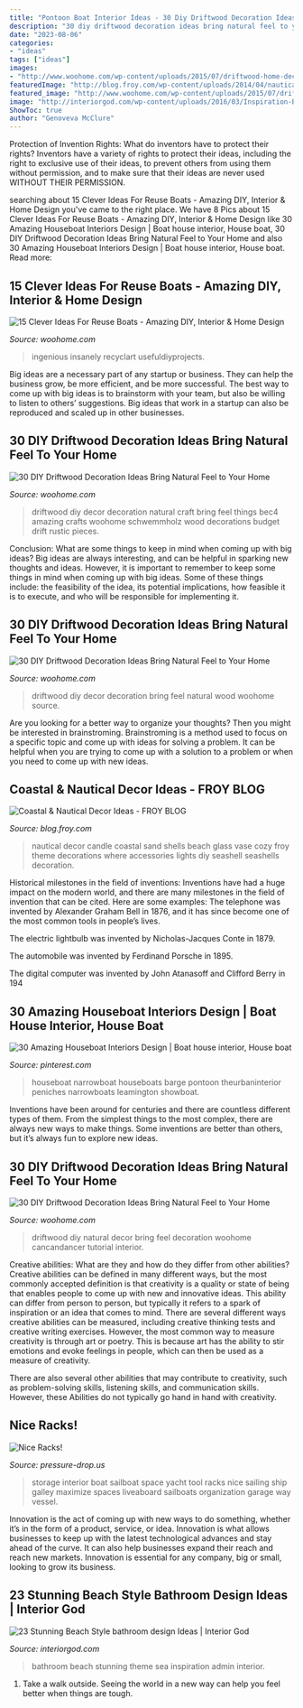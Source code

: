 ```yaml
---
title: "Pontoon Boat Interior Ideas - 30 Diy Driftwood Decoration Ideas Bring Natural Feel To Your Home"
description: "30 diy driftwood decoration ideas bring natural feel to your home"
date: "2023-08-06"
categories:
- "ideas"
tags: ["ideas"]
images:
- "http://www.woohome.com/wp-content/uploads/2015/07/driftwood-home-decor-woohome-5.jpg"
featuredImage: "http://blog.froy.com/wp-content/uploads/2014/04/nautical3.jpg"
featured_image: "http://www.woohome.com/wp-content/uploads/2015/07/driftwood-home-decor-woohome-5.jpg"
image: "http://interiorgod.com/wp-content/uploads/2016/03/Inspiration-Bathroom-Design-Sea-Theme-Blue.jpg"
ShowToc: true
author: "Genoveva McClure"
---
```



Protection of Invention Rights: What do inventors have to protect their rights?
Inventors have a variety of rights to protect their ideas, including the right to exclusive use of their ideas, to prevent others from using them without permission, and to make sure that their ideas are never used WITHOUT THEIR PERMISSION.

	

		
searching about 15 Clever Ideas For Reuse Boats - Amazing DIY, Interior &amp; Home Design you've came to the right place. We have 8 Pics about 15 Clever Ideas For Reuse Boats - Amazing DIY, Interior &amp; Home Design like 30 Amazing Houseboat Interiors Design | Boat house interior, House boat, 30 DIY Driftwood Decoration Ideas Bring Natural Feel to Your Home and also 30 Amazing Houseboat Interiors Design | Boat house interior, House boat. Read more:
		
    
## 15 Clever Ideas For Reuse Boats - Amazing DIY, Interior &amp; Home Design

<img loading=lazy src="https://www.woohome.com/wp-content/uploads/2013/08/reuse-old-boat-1-1.jpg" onerror="this.onerror=null;this.src='https://tse2.mm.bing.net/th?id=OIP.sNviKvGimZT5nsSm9Qhw1gHaLC&amp;pid=15.1';" alt="15 Clever Ideas For Reuse Boats - Amazing DIY, Interior &amp; Home Design">

_Source: woohome.com_

>ingenious insanely recyclart usefuldiyprojects. 

	

Big ideas are a necessary part of any startup or business. They can help the business grow, be more efficient, and be more successful. The best way to come up with big ideas is to brainstorm with your team, but also be willing to listen to others’ suggestions. Big ideas that work in a startup can also be reproduced and scaled up in other businesses.

    
## 30 DIY Driftwood Decoration Ideas Bring Natural Feel To Your Home

<img loading=lazy src="http://www.woohome.com/wp-content/uploads/2015/07/driftwood-home-decor-woohome-5.jpg" onerror="this.onerror=null;this.src='https://tse3.mm.bing.net/th?id=OIP.EkFJ6sUCPei70tbxH2kamAHaLJ&amp;pid=15.1';" alt="30 DIY Driftwood Decoration Ideas Bring Natural Feel to Your Home">

_Source: woohome.com_

>driftwood diy decor decoration natural craft bring feel things bec4 amazing crafts woohome schwemmholz wood decorations budget drift rustic pieces. 

	

Conclusion: What are some things to keep in mind when coming up with big ideas?
Big ideas are always interesting, and can be helpful in sparking new thoughts and ideas. However, it is important to remember to keep some things in mind when coming up with big ideas. Some of these things include: the feasibility of the idea, its potential implications, how feasible it is to execute, and who will be responsible for implementing it.

    
## 30 DIY Driftwood Decoration Ideas Bring Natural Feel To Your Home

<img loading=lazy src="http://www.woohome.com/wp-content/uploads/2015/07/driftwood-home-decor-woohome-13.jpg" onerror="this.onerror=null;this.src='https://tse4.mm.bing.net/th?id=OIP.AnmYowrjS60nRaF1gwKLhgHaJ4&amp;pid=15.1';" alt="30 DIY Driftwood Decoration Ideas Bring Natural Feel to Your Home">

_Source: woohome.com_

>driftwood diy decor decoration bring feel natural wood woohome source. 

	

Are you looking for a better way to organize your thoughts? Then you might be interested in brainstroming. Brainstroming is a method used to focus on a specific topic and come up with ideas for solving a problem. It can be helpful when you are trying to come up with a solution to a problem or when you need to come up with new ideas.

    
## Coastal &amp; Nautical Decor Ideas - FROY BLOG

<img loading=lazy src="http://blog.froy.com/wp-content/uploads/2014/04/nautical3.jpg" onerror="this.onerror=null;this.src='https://tse3.mm.bing.net/th?id=OIP.Hwpr93upiEZQrPEaNNcyLAHaKn&amp;pid=15.1';" alt="Coastal &amp; Nautical Decor Ideas - FROY BLOG">

_Source: blog.froy.com_

>nautical decor candle coastal sand shells beach glass vase cozy froy theme decorations where accessories lights diy seashell seashells decoration. 

	

Historical milestones in the field of inventions:
Inventions have had a huge impact on the modern world, and there are many milestones in the field of invention that can be cited. Here are some examples:
The telephone was invented by Alexander Graham Bell in 1876, and it has since become one of the most common tools in people’s lives.

The electric lightbulb was invented by Nicholas-Jacques Conte in 1879.

The automobile was invented by Ferdinand Porsche in 1895. 

The digital computer was invented by John Atanasoff and Clifford Berry in 194
    
## 30 Amazing Houseboat Interiors Design | Boat House Interior, House Boat

<img loading=lazy src="https://i.pinimg.com/736x/d9/9d/8e/d99d8e19d75a722756abbb9ea1c0ebb9.jpg" onerror="this.onerror=null;this.src='https://tse4.mm.bing.net/th?id=OIP.sfwhxllQCCZ2lM73JyZaZAHaJ4&amp;pid=15.1';" alt="30 Amazing Houseboat Interiors Design | Boat house interior, House boat">

_Source: pinterest.com_

>houseboat narrowboat houseboats barge pontoon theurbaninterior peniches narrowboats leamington showboat. 

	

Inventions have been around for centuries and there are countless different types of them. From the simplest things to the most complex, there are always new ways to make things. Some inventions are better than others, but it’s always fun to explore new ideas.

    
## 30 DIY Driftwood Decoration Ideas Bring Natural Feel To Your Home

<img loading=lazy src="https://www.woohome.com/wp-content/uploads/2015/07/driftwood-home-decor-woohome-7.jpg" onerror="this.onerror=null;this.src='https://tse1.mm.bing.net/th?id=OIP.lF2yPqfJufVxEcuaZ5CZ7gHaMi&amp;pid=15.1';" alt="30 DIY Driftwood Decoration Ideas Bring Natural Feel to Your Home">

_Source: woohome.com_

>driftwood diy natural decor bring feel decoration woohome cancandancer tutorial interior. 

	

Creative abilities: What are they and how do they differ from other abilities?
Creative abilities can be defined in many different ways, but the most commonly accepted definition is that creativity is a quality or state of being that enables people to come up with new and innovative ideas. This ability can differ from person to person, but typically it refers to a spark of inspiration or an idea that comes to mind.
There are several different ways creative abilities can be measured, including creative thinking tests and creative writing exercises. However, the most common way to measure creativity is through art or poetry. This is because art has the ability to stir emotions and evoke feelings in people, which can then be used as a measure of creativity.

There are also several other abilities that may contribute to creativity, such as problem-solving skills, listening skills, and communication skills. However, these Abilities do not typically go hand in hand with creativity.

    
## Nice Racks!

<img loading=lazy src="http://pressure-drop.us/imagehost/images/01676556433899215576.jpg" onerror="this.onerror=null;this.src='https://tse4.mm.bing.net/th?id=OIP.-Yz7KLM5-0U6p07oaI_X8wHaEQ&amp;pid=15.1';" alt="Nice Racks!">

_Source: pressure-drop.us_

>storage interior boat sailboat space yacht tool racks nice sailing ship galley maximize spaces liveaboard sailboats organization garage way vessel. 

	

Innovation is the act of coming up with new ways to do something, whether it’s in the form of a product, service, or idea. Innovation is what allows businesses to keep up with the latest technological advances and stay ahead of the curve. It can also help businesses expand their reach and reach new markets. Innovation is essential for any company, big or small, looking to grow its business.

    
## 23 Stunning Beach Style Bathroom Design Ideas | Interior God

<img loading=lazy src="http://interiorgod.com/wp-content/uploads/2016/03/Inspiration-Bathroom-Design-Sea-Theme-Blue.jpg" onerror="this.onerror=null;this.src='https://tse3.mm.bing.net/th?id=OIP.3XIzLRuoJjij2dsvyZBW2wHaLH&amp;pid=15.1';" alt="23 Stunning Beach Style bathroom design Ideas | Interior God">

_Source: interiorgod.com_

>bathroom beach stunning theme sea inspiration admin interior. 

	

1. Take a walk outside. Seeing the world in a new way can help you feel better when things are tough.

